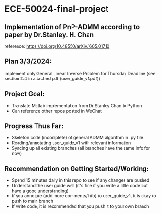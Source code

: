 # ECE-50024-final-project

## Implementation of PnP-ADMM according to paper by Dr.Stanley. H. Chan
reference: https://doi.org/10.48550/arXiv.1605.01710 
## Plan 3/3/2024:
implement only General Linear Inverse Problem for Thursday Deadline (see section 2.4 in attached pdf (user_guide_v1.pdf))

## Project Goal:
* Translate Matlab implementation from Dr.Stanley Chan to Python
* Can reference other repos posted in WeChat

## Progress Thus Far:
* Skeleton code (incomplete) of general ADMM algorithm in .py file
* Reading/annotating user_guide_v1 with relevant information
* Syncing up all existing branches (all branches have the same info for now)

## Recommendation on Getting Started/Working:
* Spend 15 minutes daily in this repo to see if any changes are pushed
* Understand the user guide well (it's fine if you write a little code but have a good understanding)
* If you annotate (add more comments/info) to user_guide_v1, it is okay to push to main branch
* If write code, it is recommended that you push it to your own branch

